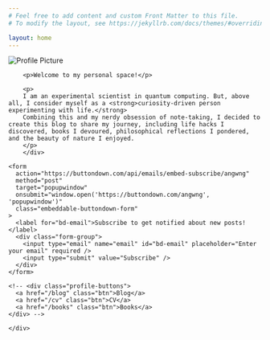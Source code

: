 ```yaml
---
# Feel free to add content and custom Front Matter to this file.
# To modify the layout, see https://jekyllrb.com/docs/themes/#overriding-theme-defaults

layout: home
---
```

<!-- 
<style>
  .embeddable-buttondown-form {
    display: flex;
    flex-direction: column;
    align-items: center;
    max-width: 400px;
    margin: auto;
    background-color: #f9f9f9; /* Light gray background */
    padding: 15px;
    border-radius: 8px;
    box-shadow: 0 4px 6px rgba(0, 0, 0, 0.1);
    font-family: Arial, sans-serif;
  }

  .embeddable-buttondown-form label {
    font-size: 0.8rem;
    font-weight: bold;
    color: #333; /* Darker text for readability */
    margin-bottom: 8px;
    text-align: center;
  }

  .embeddable-buttondown-form .form-group {
    display: flex;
    width: 100%;
    gap: 8px;
  }

  .embeddable-buttondown-form input[type="email"] {
    flex: 1;
    padding: 8px;
    border: 1px solid #ccc;
    border-radius: 4px;
    font-size: 0.8rem;
  }

  .embeddable-buttondown-form input[type="submit"] {
    background-color: #007BFF; /* Primary blue color */
    color: white;
    border: none;
    padding: 8px 12px;
    border-radius: 4px;
    font-size: 0.8rem;
    cursor: pointer;
    transition: background-color 0.3s ease;
  }

  .embeddable-buttondown-form input[type="submit"]:hover {
    background-color: #0056b3; /* Darker blue on hover */
  }

  .embeddable-buttondown-form p {
    font-size: 0.75rem;
    margin-top: 10px;
    color: #666; /* Subtle gray for the text */
    text-align: center;
  }

  .embeddable-buttondown-form a {
    color: #007BFF;
    text-decoration: none;
  }

  .embeddable-buttondown-form a:hover {
    text-decoration: underline;
  }
</style> -->

<div class="profile-container">
  <div class="profile-image">
    <img src="{{ '/assets/images/profile.jpg' | relative_url }}" alt="Profile Picture" loading="lazy">
  </div>

  <div class="profile-content">
    <div class="text-block">
        <!-- <h1>Junliang WANG</h1> -->

        <p>Welcome to my personal space!</p>

        <p>
        I am an experimental scientist in quantum computing. But, above all, I consider myself as a <strong>curiosity-driven person experimenting with life.</strong>
        Combining this and my nerdy obsession of note-taking, I decided to create this blog to share my journey, including life hacks I discovered, books I devoured, philosophical reflections I pondered, and the beauty of nature I enjoyed.
        </p>
        </div>
      
    <form
      action="https://buttondown.com/api/emails/embed-subscribe/angwng"
      method="post"
      target="popupwindow"
      onsubmit="window.open('https://buttondown.com/angwng', 'popupwindow')"
      class="embeddable-buttondown-form"
    >
      <label for="bd-email">Subscribe to get notified about new posts!</label>
      <div class="form-group">
        <input type="email" name="email" id="bd-email" placeholder="Enter your email" required />
        <input type="submit" value="Subscribe" />
      </div>
    </form>

    <!-- <div class="profile-buttons">
      <a href="/blog" class="btn">Blog</a>
      <a href="/cv" class="btn">CV</a>
      <a href="/books" class="btn">Books</a>
    </div> -->

    </div>
  </div>
<br>

